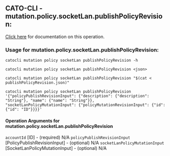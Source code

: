 
## CATO-CLI - mutation.policy.socketLan.publishPolicyRevision:
[Click here](https://api.catonetworks.com/documentation/#mutation-publishPolicyRevision) for documentation on this operation.

### Usage for mutation.policy.socketLan.publishPolicyRevision:

`catocli mutation policy socketLan publishPolicyRevision -h`

`catocli mutation policy socketLan publishPolicyRevision <json>`

`catocli mutation policy socketLan publishPolicyRevision "$(cat < publishPolicyRevision.json)"`

`catocli mutation policy socketLan publishPolicyRevision '{"policyPublishRevisionInput": {"description": {"description": "String"}, "name": {"name": "String"}}, "socketLanPolicyMutationInput": {"policyMutationRevisionInput": {"id": {"id": "ID"}}}}'`

#### Operation Arguments for mutation.policy.socketLan.publishPolicyRevision ####
`accountId` [ID] - (required) N/A 
`policyPublishRevisionInput` [PolicyPublishRevisionInput] - (optional) N/A 
`socketLanPolicyMutationInput` [SocketLanPolicyMutationInput] - (optional) N/A 
